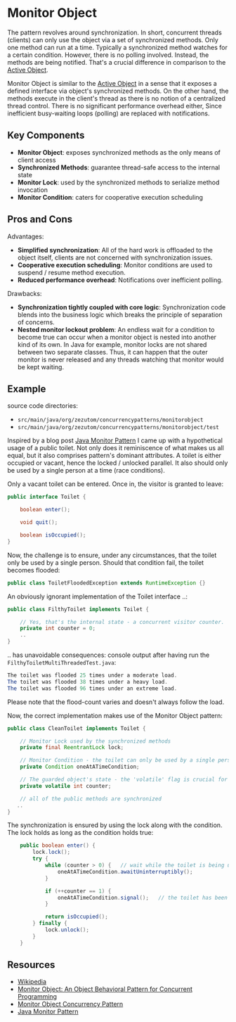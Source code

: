 # Monitor Object

The pattern revolves around synchronization. In short, concurrent threads (clients) can only use the object via
a set of synchronized methods. Only one method can run at a time. Typically a synchronized method watches for a
certain condition. However, there is no polling involved. Instead, the methods are being notified.
That's a crucial difference in comparison to the [Active Object](../active-object).

Monitor Object is similar to the [Active Object](../active-object) in a sense that it exposes a defined interface via object's synchronized methods.
On the other hand, the methods execute in the client's thread as there is no notion of a centralized thread control. There is no significant performance overhead either, Since inefficient busy-waiting loops (polling) are replaced with notifications.

## Key Components

- __Monitor Object__: exposes synchronized methods as the only means of client access
- __Synchronized Methods__: guarantee thread-safe access to the internal state
- __Monitor Lock__: used by the synchronized methods to serialize method invocation
- __Monitor Condition__: caters for cooperative execution scheduling

## Pros and Cons

Advantages:
- __Simplified synchronization__: All of the hard work is offloaded to the object itself, clients are not concerned with synchronization issues.
- __Cooperative execution scheduling__: Monitor conditions are used to suspend / resume method execution.
- __Reduced performance overhead__: Notifications over inefficient polling.

Drawbacks:
- __Synchronization tightly coupled with core logic__: Synchronization code blends into the business logic which breaks the principle of separation of concerns.
- __Nested monitor lockout problem__: An endless wait for a condition to become true can occur when a monitor object is nested into another kind of its own.
In Java for example, monitor locks are not shared between two separate classes. Thus, it can happen that the outer monitor is never released and any threads
watching that monitor would be kept waiting.

## Example
source code directories:
- `src/main/java/org/zezutom/concurrencypatterns/monitorobject`
- `src/main/java/org/zezutom/concurrencypatterns/monitorobject/test`

Inspired by a blog post [Java Monitor Pattern](http://www.e-zest.net/blog/java-monitor-pattern)
I came up with a hypothetical usage of a public toilet. Not only does it reminiscence of what makes
us all equal, but it also comprises pattern's dominant attributes. A toilet is either occupied or vacant,
hence the locked / unlocked parallel. It also should only be used by a single person at a time (race conditions).

Only a vacant toilet can be entered. Once in, the visitor is granted to leave:
```java
public interface Toilet {

    boolean enter();

    void quit();

    boolean isOccupied();
}
```

Now, the challenge is to ensure, under any circumstances, that the toilet only be used by a single person.
Should that condition fail, the toilet becomes flooded:

```java
public class ToiletFloodedException extends RuntimeException {}
```

An obviously ignorant implementation of the Toilet interface ..:

```java
public class FilthyToilet implements Toilet {

    // Yes, that's the internal state - a concurrent visitor counter.
    private int counter = 0;
    ..
}
```

.. has unavoidable consequences: console output after having run the `FilthyToiletMultiThreadedTest.java`:
```java
The toilet was flooded 25 times under a moderate load.
The toilet was flooded 38 times under a heavy load.
The toilet was flooded 96 times under an extreme load.
```

Please note that the flood-count varies and doesn't always follow the load.

Now, the correct implementation makes use of the Monitor Object pattern:

```java
public class CleanToilet implements Toilet {

    // Monitor Lock used by the synchronized methods
    private final ReentrantLock lock;

    // Monitor Condition - the toilet can only be used by a single person at a time
    private Condition oneAtATimeCondition;

    // The guarded object's state - the 'volatile' flag is crucial for the signalling to work
    private volatile int counter;

    // all of the public methods are synchronized
   ..
}
```
The synchronization is ensured by using the lock along with the condition. The lock holds as long as the condition holds true:

```java
    public boolean enter() {
        lock.lock();
        try {
            while (counter > 0) {   // wait while the toilet is being used
                oneAtATimeCondition.awaitUninterruptibly();
            }

            if (++counter == 1) {
                oneAtATimeCondition.signal();   // the toilet has been successfully acquired
            }

            return isOccupied();
        } finally {
            lock.unlock();
        }
    }
```

## Resources
- [Wikipedia](http://en.wikipedia.org/wiki/Monitor_(synchronization))
- [Monitor Object: An Object Behavioral Pattern for Concurrent Programming](http://www.cs.wustl.edu/~schmidt/PDF/monitor.pdf)
- [Monitor Object Concurrency Pattern](http://www.mijnadres.net/published/Monitor%20Object%20Pattern.pdf)
- [Java Monitor Pattern](http://www.e-zest.net/blog/java-monitor-pattern)
